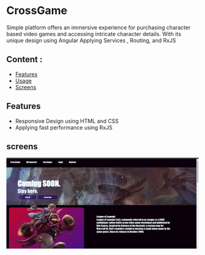 # CrossGame
Simple platform offers an immersive experience for purchasing character based video games and accessing intricate character details. With its unique design using Angular Applying Services , Routing, and RxJS

## Content :

- <a href="#feature">Features </a>
- <a href="#usage">Usage </a>
- <a href="#screens">Screens </a>

## Features <a name="feature"></a>

- Responsive Design using HTML and CSS
- Applying fast performance using RxJS

## screens
<p align="center" id="screens">
  <img src="./src/assets/images/ezgif.com-crop.gif" alt="Alt Text">
</p>
